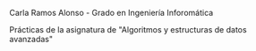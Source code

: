 Carla Ramos Alonso  -  Grado en Ingeniería Inforomática

Prácticas de la asignatura de "Algoritmos y estructuras de datos avanzadas"